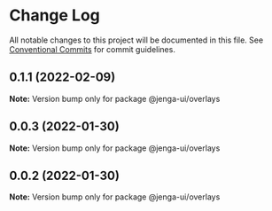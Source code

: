 # Change Log

All notable changes to this project will be documented in this file.
See [Conventional Commits](https://conventionalcommits.org) for commit guidelines.

## 0.1.1 (2022-02-09)

**Note:** Version bump only for package @jenga-ui/overlays

## 0.0.3 (2022-01-30)

**Note:** Version bump only for package @jenga-ui/overlays

## 0.0.2 (2022-01-30)

**Note:** Version bump only for package @jenga-ui/overlays
